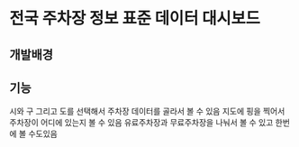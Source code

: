 # 전국 주차장 정보 표준 데이터 대시보드

## 개발배경
 

## 기능
 시와 구 그리고 도를 선택해서 주차장 데이터를 골라서 볼 수 있음
 지도에 핑을 찍어서 주차장이 어디에 있는지 볼 수 있음
 유료주차장과 무료주차장을 나눠서 볼 수 있고 한번에 볼 수도있음

